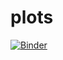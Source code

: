 # plots

[![Binder](https://mybinder.org/badge_logo.svg)](https://mybinder.org/v2/gh/parajal/plots/masterurlpath=%2Fnotebooks%2Fles_variables%2Fbases_python.ipynb)

